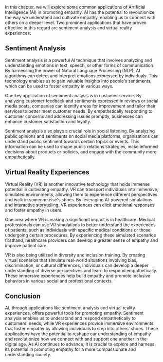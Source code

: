 
In this chapter, we will explore some common applications of Artificial Intelligence (AI) in promoting empathy. AI has the potential to revolutionize the way we understand and cultivate empathy, enabling us to connect with others on a deeper level. Two prominent applications that have proven effective in this regard are sentiment analysis and virtual reality experiences.

## Sentiment Analysis

Sentiment analysis is a powerful AI technique that involves analyzing and understanding emotions in text, speech, or other forms of communication. By harnessing the power of Natural Language Processing (NLP), AI algorithms can detect and interpret emotions expressed by individuals. This technology enables us to gain valuable insights into people's sentiments, which can be used to foster empathy in various ways.

One key application of sentiment analysis is in customer service. By analyzing customer feedback and sentiments expressed in reviews or social media posts, companies can identify areas for improvement and tailor their services to better meet customer needs. By empathetically responding to customer concerns and addressing issues promptly, businesses can enhance customer satisfaction and loyalty.

Sentiment analysis also plays a crucial role in social listening. By analyzing public opinions and sentiments on social media platforms, organizations can understand public sentiment towards certain topics or events. This information can be used to shape public relations strategies, make informed decisions about products or policies, and engage with the community more empathetically.

## Virtual Reality Experiences

Virtual Reality (VR) is another innovative technology that holds immense potential in cultivating empathy. VR can transport individuals into immersive, simulated environments, allowing them to experience different perspectives and walk in someone else's shoes. By leveraging AI-powered simulations and interactive storytelling, VR experiences can elicit emotional responses and foster empathy in users.

One area where VR is making a significant impact is in healthcare. Medical professionals can use VR simulations to better understand the experiences of patients, such as individuals with specific medical conditions or those undergoing certain procedures. By experiencing these simulated scenarios firsthand, healthcare providers can develop a greater sense of empathy and improve patient care.

VR is also being utilized in diversity and inclusion training. By creating virtual scenarios that simulate real-world situations involving bias, discrimination, or cultural differences, individuals can develop a deeper understanding of diverse perspectives and learn to respond empathetically. These immersive experiences help build empathy and promote inclusive behaviors in various social and professional contexts.

## Conclusion

AI, through applications like sentiment analysis and virtual reality experiences, offers powerful tools for promoting empathy. Sentiment analysis enables us to understand and respond empathetically to customers' needs, while VR experiences provide immersive environments that foster empathy by allowing individuals to step into others' shoes. These applications have the potential to reshape our understanding of empathy and revolutionize how we connect with and support one another in the digital age. As AI continues to advance, it is crucial to explore and harness its potential in promoting empathy for a more compassionate and understanding society.
